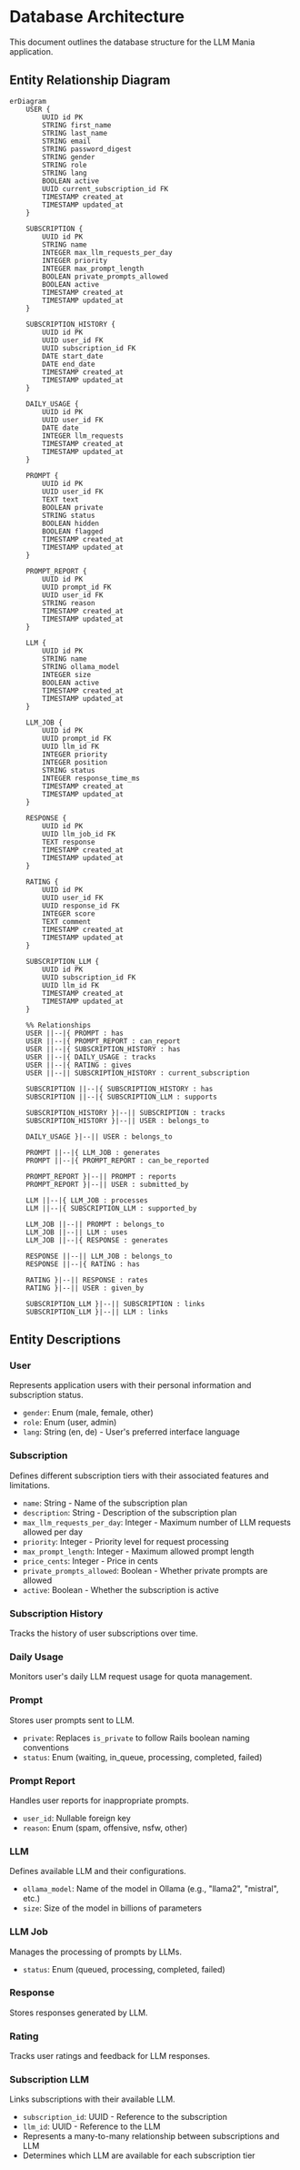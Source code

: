 # Database Architecture

This document outlines the database structure for the LLM Mania application.

## Entity Relationship Diagram

```mermaid
erDiagram
    USER {
        UUID id PK
        STRING first_name
        STRING last_name
        STRING email
        STRING password_digest
        STRING gender
        STRING role
        STRING lang
        BOOLEAN active
        UUID current_subscription_id FK
        TIMESTAMP created_at
        TIMESTAMP updated_at
    }
    
    SUBSCRIPTION {
        UUID id PK
        STRING name
        INTEGER max_llm_requests_per_day
        INTEGER priority
        INTEGER max_prompt_length
        BOOLEAN private_prompts_allowed
        BOOLEAN active
        TIMESTAMP created_at
        TIMESTAMP updated_at
    }

    SUBSCRIPTION_HISTORY {
        UUID id PK
        UUID user_id FK
        UUID subscription_id FK
        DATE start_date
        DATE end_date
        TIMESTAMP created_at
        TIMESTAMP updated_at
    }

    DAILY_USAGE {
        UUID id PK
        UUID user_id FK
        DATE date
        INTEGER llm_requests
        TIMESTAMP created_at
        TIMESTAMP updated_at
    }

    PROMPT {
        UUID id PK
        UUID user_id FK
        TEXT text
        BOOLEAN private
        STRING status
        BOOLEAN hidden
        BOOLEAN flagged
        TIMESTAMP created_at
        TIMESTAMP updated_at
    }

    PROMPT_REPORT {
        UUID id PK
        UUID prompt_id FK
        UUID user_id FK
        STRING reason
        TIMESTAMP created_at
        TIMESTAMP updated_at
    }

    LLM {
        UUID id PK
        STRING name
        STRING ollama_model
        INTEGER size
        BOOLEAN active
        TIMESTAMP created_at
        TIMESTAMP updated_at
    }

    LLM_JOB {
        UUID id PK
        UUID prompt_id FK
        UUID llm_id FK
        INTEGER priority
        INTEGER position
        STRING status
        INTEGER response_time_ms
        TIMESTAMP created_at
        TIMESTAMP updated_at
    }

    RESPONSE {
        UUID id PK
        UUID llm_job_id FK
        TEXT response
        TIMESTAMP created_at
        TIMESTAMP updated_at
    }

    RATING {
        UUID id PK
        UUID user_id FK
        UUID response_id FK
        INTEGER score
        TEXT comment
        TIMESTAMP created_at
        TIMESTAMP updated_at
    }

    SUBSCRIPTION_LLM {
        UUID id PK
        UUID subscription_id FK
        UUID llm_id FK
        TIMESTAMP created_at
        TIMESTAMP updated_at
    }

    %% Relationships
    USER ||--|{ PROMPT : has
    USER ||--|{ PROMPT_REPORT : can_report
    USER ||--|{ SUBSCRIPTION_HISTORY : has
    USER ||--|{ DAILY_USAGE : tracks
    USER ||--|{ RATING : gives
    USER ||--|| SUBSCRIPTION_HISTORY : current_subscription

    SUBSCRIPTION ||--|{ SUBSCRIPTION_HISTORY : has
    SUBSCRIPTION ||--|{ SUBSCRIPTION_LLM : supports

    SUBSCRIPTION_HISTORY }|--|| SUBSCRIPTION : tracks
    SUBSCRIPTION_HISTORY }|--|| USER : belongs_to

    DAILY_USAGE }|--|| USER : belongs_to

    PROMPT ||--|{ LLM_JOB : generates
    PROMPT ||--|{ PROMPT_REPORT : can_be_reported

    PROMPT_REPORT }|--|| PROMPT : reports
    PROMPT_REPORT }|--|| USER : submitted_by

    LLM ||--|{ LLM_JOB : processes
    LLM ||--|{ SUBSCRIPTION_LLM : supported_by

    LLM_JOB ||--|| PROMPT : belongs_to
    LLM_JOB ||--|| LLM : uses
    LLM_JOB ||--|{ RESPONSE : generates

    RESPONSE ||--|| LLM_JOB : belongs_to
    RESPONSE ||--|{ RATING : has

    RATING }|--|| RESPONSE : rates
    RATING }|--|| USER : given_by

    SUBSCRIPTION_LLM }|--|| SUBSCRIPTION : links
    SUBSCRIPTION_LLM }|--|| LLM : links
```

## Entity Descriptions

### User
Represents application users with their personal information and subscription status.
- `gender`: Enum (male, female, other)
- `role`: Enum (user, admin)
- `lang`: String (en, de) - User's preferred interface language

### Subscription
Defines different subscription tiers with their associated features and limitations.
- `name`: String - Name of the subscription plan
- `description`: String - Description of the subscription plan
- `max_llm_requests_per_day`: Integer - Maximum number of LLM requests allowed per day
- `priority`: Integer - Priority level for request processing
- `max_prompt_length`: Integer - Maximum allowed prompt length
- `price_cents`: Integer - Price in cents
- `private_prompts_allowed`: Boolean - Whether private prompts are allowed
- `active`: Boolean - Whether the subscription is active

### Subscription History
Tracks the history of user subscriptions over time.

### Daily Usage
Monitors user's daily LLM request usage for quota management.

### Prompt
Stores user prompts sent to LLM.
- `private`: Replaces `is_private` to follow Rails boolean naming conventions
- `status`: Enum (waiting, in_queue, processing, completed, failed)

### Prompt Report
Handles user reports for inappropriate prompts.
- `user_id`: Nullable foreign key
- `reason`: Enum (spam, offensive, nsfw, other)

### LLM
Defines available LLM and their configurations.
- `ollama_model`: Name of the model in Ollama (e.g., "llama2", "mistral", etc.)
- `size`: Size of the model in billions of parameters

### LLM Job
Manages the processing of prompts by LLMs.
- `status`: Enum (queued, processing, completed, failed)

### Response
Stores responses generated by LLM.

### Rating
Tracks user ratings and feedback for LLM responses.

### Subscription LLM
Links subscriptions with their available LLM.
- `subscription_id`: UUID - Reference to the subscription
- `llm_id`: UUID - Reference to the LLM
- Represents a many-to-many relationship between subscriptions and LLM
- Determines which LLM are available for each subscription tier 